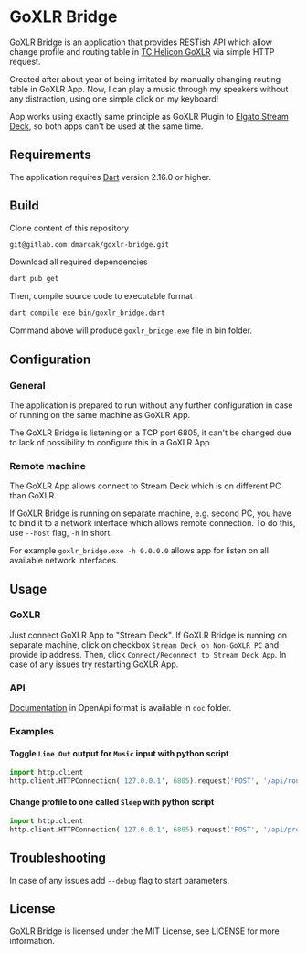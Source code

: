 # GoXLR Bridge

GoXLR Bridge is an application that provides RESTish API which allow change profile and routing table in [TC Helicon GoXLR](https://www.tc-helicon.com/product.html?modelCode=P0CQK) via simple HTTP request.

Created after about year of being irritated by manually changing routing table in GoXLR App. Now, I can play a music through my speakers without any distraction, using one simple click on my keyboard!

App works using exactly same principle as GoXLR Plugin to [Elgato Stream Deck](https://www.elgato.com/stream-deck), so both apps can't be used at the same time.

## Requirements

The application requires [Dart](https://dart.dev/) version 2.16.0 or higher.

## Build

Clone content of this repository

```bash
git@gitlab.com:dmarcak/goxlr-bridge.git
```

Download all required dependencies

```bash
dart pub get
```

Then, compile source code to executable format

```bash
dart compile exe bin/goxlr_bridge.dart
```

Command above will produce `goxlr_bridge.exe` file in bin folder.

## Configuration
### General
The application is prepared to run without any further configuration in case of running on the same machine as GoXLR App.

The GoXLR Bridge is listening on a TCP port 6805, it can't be changed due to lack of possibility to configure this in a GoXLR App.

### Remote machine
The GoXLR App allows connect to Stream Deck which is on different PC than GoXLR.  

If GoXLR Bridge is running on separate machine, e.g. second PC, you have to bind it to a network interface which allows remote connection. To do this, use `--host` flag, `-h` in short. 

For example `goxlr_bridge.exe -h 0.0.0.0` allows app for listen on all available network interfaces.

## Usage
### GoXLR
Just connect GoXLR App to "Stream Deck". If GoXLR Bridge is running on separate machine, click on checkbox `Stream Deck on Non-GoXLR PC` and provide ip address.
Then, click `Connect/Reconnect to Stream Deck App`.
In case of any issues try restarting GoXLR App.

### API
[Documentation](doc/api.yaml) in OpenApi format is available in `doc` folder.

### Examples
#### Toggle `Line Out` output for `Music` input with python script
```python
import http.client
http.client.HTTPConnection('127.0.0.1', 6805).request('POST', '/api/routing-table', '{"input": "Music", "output": "LineOut", "action": "Toggle"}')
```

#### Change profile to one called `Sleep` with python script
```python
import http.client
http.client.HTTPConnection('127.0.0.1', 6805).request('POST', '/api/profile', '{"name": "Sleep"}')
```

## Troubleshooting
In case of any issues add `--debug` flag to start parameters.

## License
GoXLR Bridge is licensed under the MIT License, see LICENSE for more information.